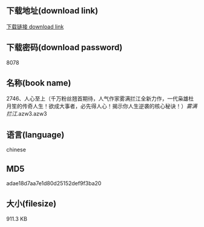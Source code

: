 ## 下载地址(download link)
[下载链接 download link](https://voluble-croquembouche-d321dc.netlify.app/?s=2746%E3%80%81%E4%BA%BA%E5%BF%83%E8%87%B3%E4%B8%8A%EF%BC%88%E5%8D%83%E4%B8%87%E7%B2%89%E4%B8%9D%E7%BF%98%E9%A6%96%E6%9C%9F%E5%BE%85%EF%BC%8C%E4%BA%BA%E6%B0%94%E4%BD%9C%E5%AE%B6%E9%9B%BE%E6%BB%A1%E6%8B%A6%E6%B1%9F%E5%85%A8%E6%96%B0%E5%8A%9B%E4%BD%9C%EF%BC%8C%E4%B8%80%E4%BB%A3%E6%9E%AD%E9%9B%84%E6%9D%9C%E6%9C%88%E7%AC%99%E7%9A%84%E4%BC%A0%E5%A5%87%E4%BA%BA%E7%94%9F%EF%BC%81%E6%AC%B2%E6%88%90%E5%A4%A7%E4%BA%8B%E8%80%85%EF%BC%8C%E5%BF%85%E5%85%88%E5%BE%97%E4%BA%BA%E5%BF%83%EF%BC%81%E6%8F%AD%E7%A4%BA%E4%BD%A0%E4%BA%BA%E7%94%9F%E9%80%86%E8%A2%AD%E7%9A%84%E6%A0%B8%E5%BF%83%E7%A7%98%E8%AF%80%EF%BC%81%EF%BC%89_%E9%9B%BE%E6%BB%A1%E6%8B%A6%E6%B1%9F_.azw3)

## 下载密码(download password)
8078

## 名称(book name)
2746、人心至上（千万粉丝翘首期待，人气作家雾满拦江全新力作，一代枭雄杜月笙的传奇人生！欲成大事者，必先得人心！揭示你人生逆袭的核心秘诀！）_雾满拦江_.azw3.azw3

## 语言(language)
chinese

## MD5
adae18d7aa7e1d80d25152def9f3ba20

## 大小(filesize)
911.3 KB
